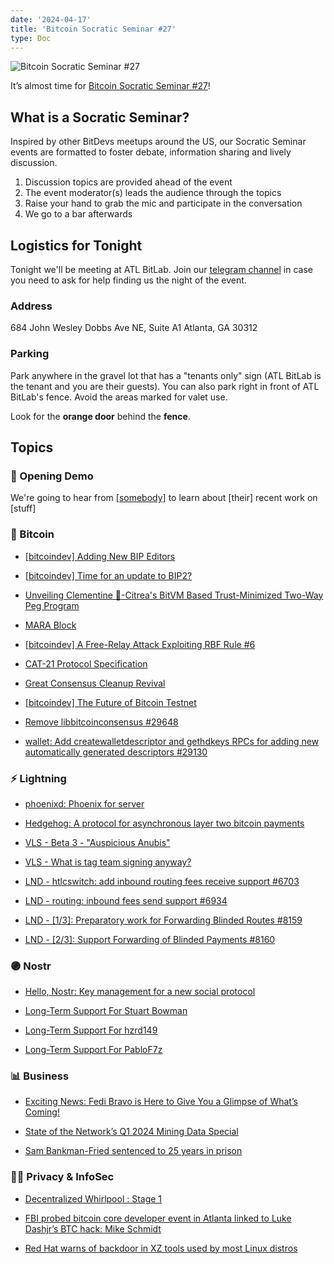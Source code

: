 ```yaml
---
date: '2024-04-17'
title: 'Bitcoin Socratic Seminar #27'
type: Doc
---
```


![Bitcoin Socratic Seminar #27](/bitcoin-socratic-seminar-27.jpg)

It’s almost time for <a href="https://www.meetup.com/atlantabitdevs/events/298228417/">Bitcoin Socratic Seminar #27</a>!

## What is a Socratic Seminar?

Inspired by other BitDevs meetups around the US, our Socratic Seminar events are formatted to foster debate, information sharing and lively discussion.

1. Discussion topics are provided ahead of the event
2. The event moderator(s) leads the audience through the topics
3. Raise your hand to grab the mic and participate in the conversation
4. We go to a bar afterwards

## Logistics for Tonight

Tonight we'll be meeting at ATL BitLab. Join our <a href="https://atlantabitdevs.org/telegram/" target="_blank">telegram channel</a> in case you need to ask for help finding us the night of the event.

### Address

684 John Wesley Dobbs Ave NE,
Suite A1
Atlanta, GA 30312

### Parking

Park anywhere in the gravel lot that has a "tenants only" sign (ATL BitLab is the tenant and you are their guests). You can also park right in front of ATL BitLab's fence. Avoid the areas marked for valet use.

Look for the **orange door** behind the **fence**.

## Topics

### 🤙 Opening Demo

We're going to hear from <a href="#">[somebody]</a> to learn about [their] recent work on [stuff]

### 🧡 Bitcoin

- [[bitcoindev] Adding New BIP Editors](https://gnusha.org/pi/bitcoindev/CAMHHROw9mZJRnTbUo76PdqwJU==YJMvd9Qrst+nmyypaedYZgg@mail.gmail.com/T/#t)

- [[bitcoindev] Time for an update to BIP2?](https://gnusha.org/pi/bitcoindev/59fa94cea6f70e02b1ce0da07ae230670730171c.camel@timruffing.de/)

- [Unveiling Clementine 🍊-Citrea's BitVM Based Trust-Minimized Two-Way Peg Program](https://www.blog.citrea.xyz/unveiling-clementine/)

- [MARA Block](https://mempool.space/block/0000000000000000000341cc26cda4af82cd25f7063c448772228cbf2836915b?audit=false)

- [[bitcoindev] A Free-Relay Attack Exploiting RBF Rule #6](https://gnusha.org/pi/bitcoindev/Zfg%2F6IZyA%2FiInyMx@petertodd.org/#r)

- [CAT-21 Protocol Specification](https://github.com/ordpool-space/cat-21)

- [Great Consensus Cleanup Revival](https://delvingbitcoin.org/t/great-consensus-cleanup-revival/710)

- [[bitcoindev] The Future of Bitcoin Testnet](https://gnusha.org/pi/bitcoindev/CADL_X_eXjbRFROuJU0b336vPVy5Q2RJvhcx64NSNPH-3fDCUfw@mail.gmail.com/)

- [Remove libbitcoinconsensus #29648](https://github.com/bitcoin/bitcoin/pull/29648)

- [wallet: Add createwalletdescriptor and gethdkeys RPCs for adding new automatically generated descriptors #29130](https://github.com/bitcoin/bitcoin/pull/29130)

### ⚡️ Lightning

- [phoenixd: Phoenix for server](https://phoenix.acinq.co/server)

- [Hedgehog: A protocol for asynchronous layer two bitcoin payments](https://stacker.news/items/481321)

- [VLS - Beta 3 - "Auspicious Anubis"](https://gitlab.com/lightning-signer/validating-lightning-signer/-/releases/v0.11.0)

- [VLS - What is tag team signing anyway?](https://vls.tech/posts/tag-team/)

- [LND - htlcswitch: add inbound routing fees receive support #6703](https://github.com/lightningnetwork/lnd/pull/6703)

- [LND - routing: inbound fees send support #6934](https://github.com/lightningnetwork/lnd/pull/6934)

- [LND - [1/3]: Preparatory work for Forwarding Blinded Routes #8159](https://github.com/lightningnetwork/lnd/pull/8159)

- [LND - [2/3]: Support Forwarding of Blinded Payments #8160](https://github.com/lightningnetwork/lnd/pull/8160)

### 🟣 Nostr

- [Hello, Nostr: Key management for a new social protocol](https://blog.casa.io/hello-nostr/)

- [Long-Term Support For Stuart Bowman](https://opensats.org/blog/stuart-bowman-receives-lts-grant)

- [Long-Term Support For hzrd149](https://opensats.org/blog/hzrd149-receives-lts-grant)

- [Long-Term Support For PabloF7z](https://opensats.org/blog/pablofz7-receives-lts-grant?ref=nobsbitcoin.com)

### 📊 Business

- [Exciting News: Fedi Bravo is Here to Give You a Glimpse of What’s Coming!](https://www.fedi.xyz/blog/fedi-bravo-is-here)

- [State of the Network’s Q1 2024 Mining Data Special](https://coinmetrics.substack.com/p/state-of-the-network-issue-252)

- [Sam Bankman-Fried sentenced to 25 years in prison](https://edition.cnn.com/business/live-news/sam-bankman-fried-sentencing-03-28-24/index.html?ref=nobsbitcoin.com)

### 🕵️‍♂️ Privacy & InfoSec

- [Decentralized Whirlpool : Stage 1](https://blog.samourai.is/decentralized-whirlpool-stage-1/)

- [FBI probed bitcoin core developer event in Atlanta linked to Luke Dashjr’s BTC hack: Mike Schmidt](https://www.theblock.co/post/287939/fbi-luke-dashjr-btc-hack)

- [Red Hat warns of backdoor in XZ tools used by most Linux distros](https://www.bleepingcomputer.com/news/security/red-hat-warns-of-backdoor-in-xz-tools-used-by-most-linux-distros/)
